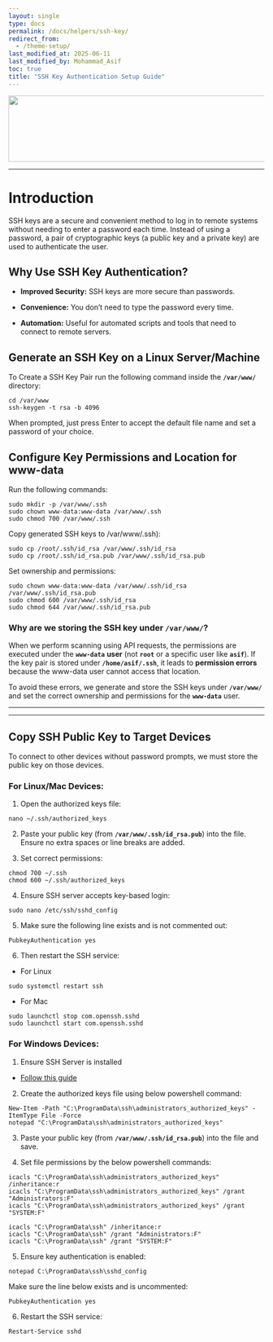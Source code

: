 ```yaml
---
layout: single
type: docs
permalink: /docs/helpers/ssh-key/
redirect_from:
  - /theme-setup/
last_modified_at: 2025-06-11
last_modified_by: Mohammad_Asif
toc: true
title: "SSH Key Authentication Setup Guide"
---
```



<img src="https://lcdung.top/wp-content/uploads/2016/10/Create-SSH-Key.png" alt="" style=" width:650px ; height:130px ">

---

# Introduction
SSH keys are a secure and convenient method to log in to remote systems without needing to enter a password each time. Instead of using a password, a pair of cryptographic keys (a public key and a private key) are used to authenticate the user.

## Why Use SSH Key Authentication?
- **Improved Security:** SSH keys are more secure than passwords.

- **Convenience:** You don’t need to type the password every time.

- **Automation:** Useful for automated scripts and tools that need to connect to remote servers.

## Generate an SSH Key on a Linux Server/Machine

To Create a SSH Key Pair run the following command inside the <code><b>/var/www/</b></code> directory:
```
cd /var/www
ssh-keygen -t rsa -b 4096
```
When prompted, just press Enter to accept the default file name and set a password of your choice.

## Configure Key Permissions and Location for www-data

Run the following commands:

```
sudo mkdir -p /var/www/.ssh
sudo chown www-data:www-data /var/www/.ssh
sudo chmod 700 /var/www/.ssh
```

Copy generated SSH keys to /var/www/.ssh):

```
sudo cp /root/.ssh/id_rsa /var/www/.ssh/id_rsa
sudo cp /root/.ssh/id_rsa.pub /var/www/.ssh/id_rsa.pub
```

Set ownership and permissions:

```
sudo chown www-data:www-data /var/www/.ssh/id_rsa /var/www/.ssh/id_rsa.pub
sudo chmod 600 /var/www/.ssh/id_rsa
sudo chmod 644 /var/www/.ssh/id_rsa.pub
```


### Why are we storing the SSH key under <code><b>/var/www/</b></code>?
When we perform scanning using API requests, the permissions are executed under the <code><b>www-data</b></code> **user** (not <code><b>root</b></code> or a specific user like <code><b>asif</b></code>). If the key pair is stored under <code><b>/home/asif/.ssh</b></code>, it leads to **permission errors** because the www-data user cannot access that location.

To avoid these errors, we generate and store the SSH keys under <code><b>/var/www/</b></code> and set the correct ownership and permissions for the <code><b>www-data</b></code> user.

---
---

## Copy SSH Public Key to Target Devices
To connect to other devices without password prompts, we must store the public key on those devices.


### For Linux/Mac Devices:

1. Open the authorized keys file:
```
nano ~/.ssh/authorized_keys
```

2. Paste your public key (from <code><b>/var/www/.ssh/id_rsa.pub</b></code>) into the file. 
Ensure no extra spaces or line breaks are added.

3. Set correct permissions:

```
chmod 700 ~/.ssh
chmod 600 ~/.ssh/authorized_keys
```

4. Ensure SSH server accepts key-based login:

```
sudo nano /etc/ssh/sshd_config
```

5. Make sure the following line exists and is not commented out:

```
PubkeyAuthentication yes
```

6. Then restart the SSH service:

- For Linux
```
sudo systemctl restart ssh
```

- For Mac
```
sudo launchctl stop com.openssh.sshd
sudo launchctl start com.openssh.sshd
```

### For Windows Devices:

1. Ensure SSH Server is installed
- [Follow this guide](/docs/helper/enable-ssh/)

2. Create the authorized keys file using below powershell command:

```
New-Item -Path "C:\ProgramData\ssh\administrators_authorized_keys" -ItemType File -Force
notepad "C:\ProgramData\ssh\administrators_authorized_keys"
```

3. Paste your public key (from <code><b>/var/www/.ssh/id_rsa.pub</b></code>) into the file and save.

3. Set file permissions by the below powershell commands:

```
icacls "C:\ProgramData\ssh\administrators_authorized_keys" /inheritance:r
icacls "C:\ProgramData\ssh\administrators_authorized_keys" /grant "Administrators:F"
icacls "C:\ProgramData\ssh\administrators_authorized_keys" /grant "SYSTEM:F"
```

```
icacls "C:\ProgramData\ssh" /inheritance:r
icacls "C:\ProgramData\ssh" /grant "Administrators:F"
icacls "C:\ProgramData\ssh" /grant "SYSTEM:F"
```

5. Ensure key authentication is enabled:

```
notepad C:\ProgramData\ssh\sshd_config
```

Make sure the line below exists and is uncommented:

```
PubkeyAuthentication yes
```

6. Restart the SSH service:

```
Restart-Service sshd
```

